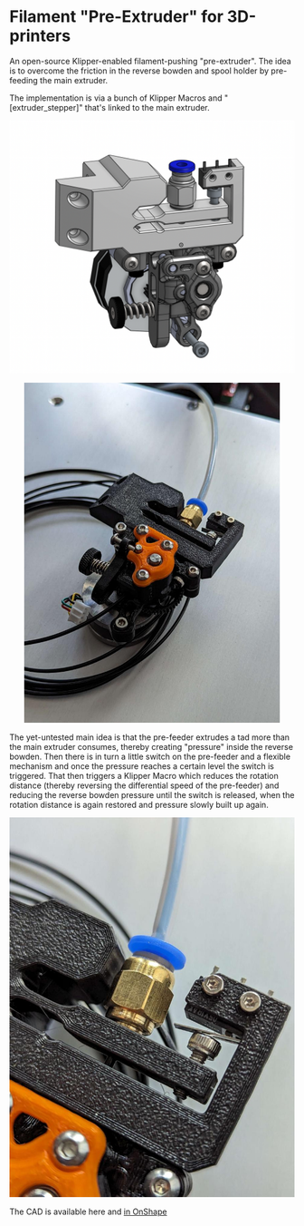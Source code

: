 # Filament "Pre-Extruder" for 3D-printers

An open-source Klipper-enabled filament-pushing "pre-extruder". The idea is to overcome the friction in the reverse bowden and spool holder by pre-feeding the main extruder.

The implementation is via a bunch of Klipper Macros and "[extruder_stepper]" that's linked to the main extruder.

<p align="center" width="100%"><img src="/images/fp_c3.png?raw=true" alt="3D CAD View" width="600px" /></p>

<p align="center" width="100%"><img src="/images/fp_r2.jpg?raw=true" alt="The assembled pre-feeder proto" height="600px" /></p>

The yet-untested main idea is that the pre-feeder extrudes a tad more than the main extruder consumes, thereby creating "pressure" inside the reverse bowden. Then there is in turn a little switch on the pre-feeder and a flexible mechanism and once the pressure reaches a certain level the switch is triggered. That then triggers a Klipper Macro which reduces the rotation distance (thereby reversing the differential speed of the pre-feeder) and reducing the reverse bowden pressure until the switch is released, when the rotation distance is again restored and pressure slowly built up again.

<p align="center" width="100%"><img src="/images/fp_r1.jpg?raw=true" alt="The switch and spring mechanism" width="600px" /></p>

The CAD is available here and [in OnShape](https://cad.onshape.com/documents/6f2557d9a5eb1b365c3bf8f4/w/888f8c00c1b7e363eace9395/e/1c5648967865eb9401f046b9)
